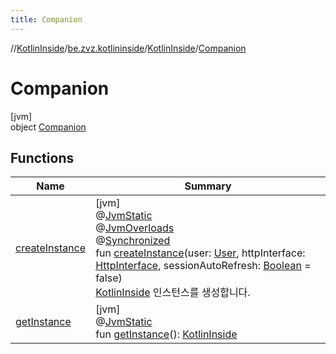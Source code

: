 ```yaml
---
title: Companion
---
```

//[KotlinInside](../../../../index.html)/[be.zvz.kotlininside](../../index.html)/[KotlinInside](../index.html)/[Companion](index.html)



# Companion



[jvm]\
object [Companion](index.html)



## Functions


| Name | Summary |
|---|---|
| [createInstance](create-instance.html) | [jvm]<br>@[JvmStatic](https://kotlinlang.org/api/latest/jvm/stdlib/kotlin.jvm/-jvm-static/index.html)<br>@[JvmOverloads](https://kotlinlang.org/api/latest/jvm/stdlib/kotlin.jvm/-jvm-overloads/index.html)<br>@[Synchronized](https://kotlinlang.org/api/latest/jvm/stdlib/kotlin.jvm/-synchronized/index.html)<br>fun [createInstance](create-instance.html)(user: [User](../../../be.zvz.kotlininside.session.user/-user/index.html), httpInterface: [HttpInterface](../../../be.zvz.kotlininside.http/-http-interface/index.html), sessionAutoRefresh: [Boolean](https://kotlinlang.org/api/latest/jvm/stdlib/kotlin/-boolean/index.html) = false)<br>[KotlinInside](../index.html) 인스턴스를 생성합니다. |
| [getInstance](get-instance.html) | [jvm]<br>@[JvmStatic](https://kotlinlang.org/api/latest/jvm/stdlib/kotlin.jvm/-jvm-static/index.html)<br>fun [getInstance](get-instance.html)(): [KotlinInside](../index.html) |

